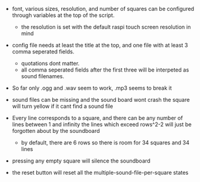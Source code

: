 - font, various sizes, resolution, and number of squares can be configured through variables at the top of the script.
    * the resolution is set with the default raspi touch screen resolution in mind

- config file needs at least the title at the top, and one file with at least 3 comma seperated fields.
    * quotations dont matter.
    * all comma seperated fields after the first three will be interpeted as sound filenames.



- So far only .ogg and .wav seem to work, .mp3 seems to break it



- sound files can be missing and the sound board wont crash
  the square will turn yellow if it cant find a sound file



- Every line corresponds to a square, and there can be any number of lines between 1 and infinity
  the lines which exceed rows^2-2 will just be forgotten about by the soundboard
    * by default, there are 6 rows so there is room for 34 squares and 34 lines



- pressing any empty square will silence the soundboard



- the reset button will reset all the multiple-sound-file-per-square states
